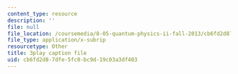 ```yaml
---
content_type: resource
description: ''
file: null
file_location: /coursemedia/8-05-quantum-physics-ii-fall-2013/cb6fd2d87dfe5fc0bc9d19c03a3df403_t3r9j7YUFrs.vtt
file_type: application/x-subrip
resourcetype: Other
title: 3play caption file
uid: cb6fd2d8-7dfe-5fc0-bc9d-19c03a3df403
---
```

